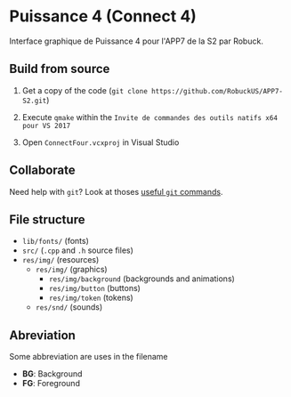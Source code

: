 # Puissance 4 (Connect 4)

Interface graphique de Puissance 4 pour l'APP7 de la S2 par Robuck.

## Build from source

1. Get a copy of the code (`git clone https://github.com/RobuckUS/APP7-S2.git`)

2. Execute `qmake` within the `Invite de commandes des outils natifs x64 pour VS 2017`

3. Open `ConnectFour.vcxproj` in Visual Studio


## Collaborate

Need help with `git`? Look at thoses [useful `git` commands](/CONTRIBUTING.md).

## File structure

- `lib/fonts/` (fonts)
- `src/` (`.cpp` and `.h` source files)
- `res/img/` (resources)
  - `res/img/` (graphics)
    - `res/img/background` (backgrounds and animations)
	- `res/img/button` (buttons)
	- `res/img/token` (tokens)
  - `res/snd/` (sounds)

## Abreviation

Some abbreviation are uses in the filename

- **BG**: Background
- **FG**: Foreground
